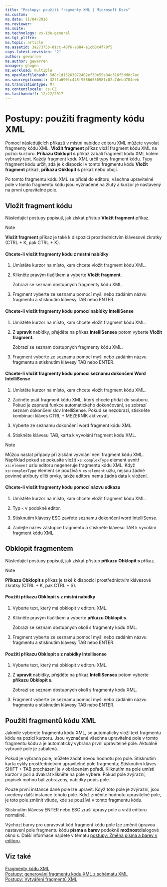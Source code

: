 ```yaml
---
title: "Postupy: použití fragmenty XML | Microsoft Docs"
ms.custom: 
ms.date: 11/04/2016
ms.reviewer: 
ms.suite: 
ms.technology: vs-ide-general
ms.tgt_pltfrm: 
ms.topic: article
ms.assetid: 3a27375b-81cc-48f6-a884-e1cb8c4f78f5
caps.latest.revision: "2"
author: gewarren
ms.author: gewarren
manager: ghogen
ms.workload: multiple
ms.openlocfilehash: 5d8c1d13263972462ef30e55a34c316f5dd0c7ac
ms.sourcegitcommit: 32f1a690fc445f9586d53698fc82c7debd784eeb
ms.translationtype: MT
ms.contentlocale: cs-CZ
ms.lasthandoff: 12/22/2017
---
```

# <a name="how-to-use-xml-snippets"></a>Postupy: použití fragmenty kódu XML
Pomocí následujících příkazů v místní nabídce editoru XML můžete vyvolat fragmenty kódu XML. **Vložit fragment** příkaz vloží fragment kódu XML na pozici kurzoru. **Příkazu Obklopit s** příkaz zabalí fragment kódu XML kolem vybraný text. Každý fragment kódu XML určil typy fragment kódu. Typy fragment kódu určit, zda je k dispozici v tomto fragmentu kódu **Vložit fragment** příkaz, **příkazu Obklopit s** příkaz nebo obojí.  
  
 Po tomto fragmentu kódu XML se přidal do editoru, všechna upravitelné pole v tomto fragmentu kódu jsou vyznačené na žlutý a kurzor je nastavený na první upravitelné pole.  
  
## <a name="insert-snippet"></a>Vložit fragment kódu  
 Následující postupy popisují, jak získat přístup **Vložit fragment** příkaz.  
  
> [!NOTE]
>  **Vložit fragment** příkaz je také k dispozici prostřednictvím klávesové zkratky (CTRL + K, pak CTRL + X).  
  
#### <a name="to-insert-snippets-from-the-shortcut-menu"></a>Chcete-li vložit fragmenty kódu z místní nabídky  
  
1.  Umístěte kurzor na místo, kam chcete vložit fragment kódu XML.  
  
2.  Klikněte pravým tlačítkem a vyberte **Vložit fragment**.  
  
     Zobrazí se seznam dostupných fragmenty kódu XML.  
  
3.  Fragment vyberte ze seznamu pomocí myši nebo zadáním názvu fragmentu a stisknutím klávesy TAB nebo ENTER.  
  
#### <a name="to-insert-snippets-using-the-intellisense-menu"></a>Chcete-li vložit fragmenty kódu pomocí nabídky IntelliSense  
  
1.  Umístěte kurzor na místo, kam chcete vložit fragment kódu XML.  
  
2.  Z **upravit** nabídky, přejděte na příkaz **IntelliSense**a potom vyberte **Vložit fragment**.  
  
     Zobrazí se seznam dostupných fragmenty kódu XML.  
  
3.  Fragment vyberte ze seznamu pomocí myši nebo zadáním názvu fragmentu a stisknutím klávesy TAB nebo ENTER.  
  
#### <a name="to-insert-snippets-through-the-intellisense-complete-word-list"></a>Chcete-li vložit fragmenty kódu pomocí seznamu dokončení Word IntelliSense  
  
1.  Umístěte kurzor na místo, kam chcete vložit fragment kódu XML.  
  
2.  Začněte psát fragment kódu XML, který chcete přidat do souboru. Pokud je zapnutá funkce automatického dokončování, se zobrazí seznam dokončení slov IntelliSense. Pokud se nezobrazí, stiskněte kombinaci kláves CTRL + MEZERNÍK aktivovat.  
  
3.  Vyberte ze seznamu dokončení word fragment kódu XML.  
  
4.  Stiskněte klávesu TAB, karta k vyvolání fragment kódu XML.  
  
> [!NOTE]
>  Můžou nastat případy při získání vyvolání není fragment kódu XML. Například pokud se pokusíte vložit `xs:complexType` element uvnitř `xs:element` uzlu editoru negeneruje fragmentu kódu XML. Když `xs:complexType` element se používá v `xs:element` uzlu, nejsou žádné povinné atributy dílčí prvky, takže editoru nemá žádná data k vložení.  
  
#### <a name="to-insert-snippets-using-the-shortcut-name"></a>Chcete-li vložit fragmenty kódu pomocí názvu odkazu  
  
1.  Umístěte kurzor na místo, kam chcete vložit fragment kódu XML.  
  
2.  Typ `<` v podokně editor.  
  
3.  Stisknutím klávesy ESC zavřete seznamu dokončení word IntelliSense.  
  
4.  Zadejte název zástupce fragmentu a stiskněte klávesu TAB k vyvolání fragment kódu XML.  
  
## <a name="surround-with"></a>Obklopit fragmentem  
 Následující postupy popisují, jak získat přístup **příkazu Obklopit s** příkaz.  
  
> [!NOTE]
>  **Příkazu Obklopit s** příkaz je také k dispozici prostřednictvím klávesové zkratky (CTRL + K, pak CTRL + S).  
  
#### <a name="to-use-surround-with-from-the-context-menu"></a>Použití příkazu Obklopit s z místní nabídky  
  
1.  Vyberte text, který má obklopit v editoru XML.  
  
2.  Klikněte pravým tlačítkem a vyberte **příkazu Obklopit s**.  
  
     Zobrazí se seznam dostupných okolí s fragmenty kódu XML.  
  
3.  Fragment vyberte ze seznamu pomocí myši nebo zadáním názvu fragmentu a stisknutím klávesy TAB nebo ENTER.  
  
#### <a name="to-use-surround-with-from-the-intellisense-menu"></a>Použití příkazu Obklopit s z nabídky Intellisense  
  
1.  Vyberte text, který má obklopit v editoru XML.  
  
2.  Z **upravit** nabídky, přejděte na příkaz **IntelliSense**a potom vyberte **příkazu Obklopit s**.  
  
     Zobrazí se seznam dostupných okolí s fragmenty kódu XML.  
  
3.  Fragment vyberte ze seznamu pomocí myši nebo zadáním názvu fragmentu a stisknutím klávesy TAB nebo ENTER.  
  
## <a name="using-xml-snippets"></a>Použití fragmentů kódu XML  
 Jakmile vyberete fragmentu kódu XML, se automaticky vloží text fragmentu kódu na pozici kurzoru. Jsou vyznačené všechna upravitelné pole v tomto fragmentu kódu a je automaticky vybrána první upravitelné pole. Aktuálně vybrané pole je zabalená.  
  
 Pokud je vybraná pole, můžete zadat novou hodnotu pro pole. Stisknutím karta cykly prostřednictvím upravitelné pole fragmentu; Stisknutím kláves SHIFT + TAB procházení je v obráceném pořadí. Kliknutím na pole umístí kurzor v poli a dvakrát klikněte na pole vybere. Pokud pole zvýrazní, popisek mohou být zobrazeny, nabídky popis pole.  
  
 Pouze první instance dané pole lze upravit. Když toto pole je zvýrazní, jsou uvedeny další instance tohoto pole. Když změníte hodnotu upravitelné pole, je toto pole změnit všude, kde se používá v tomto fragmentu kódu.  
  
 Stisknutím klávesy ENTER nebo ESC zruší úpravy pole a vrátí editoru normálně.  
  
 Výchozí barvy pro upravovat kód fragment kódu pole lze změnit úpravou nastavení pole fragmentu kódu **písma a barev** podokně **možnost**dialogové okno s. Další informace najdete v tématu [postupy: Změna písma a barev v editoru](../ide/reference/how-to-change-fonts-and-colors-in-the-editor.md).  
  
## <a name="see-also"></a>Viz také  
 [Fragmenty kódu XML](../xml-tools/xml-snippets.md)   
 [Postupy: generování fragmentu kódu XML z schématu XML](../xml-tools/how-to-generate-an-xml-snippet-from-an-xml-schema.md)   
 [Postupy: Vytváření fragmentů XML](../xml-tools/how-to-create-xml-snippets.md)